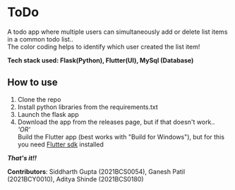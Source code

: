 # ToDo
A todo app where multiple users can simultaneously add or delete list items in a common todo list..<br>
The color coding helps to identify which user created the list item!

<b>Tech stack used: Flask(Python), Flutter(UI), MySql (Database)</b>

## How to use

1. Clone the repo
2. Install python libraries from the requirements.txt
3. Launch the flask app
4. Download the app from the releases page, but if that doesn't work..<br>
        <i>'OR'</i><br>
   Build the Flutter app (best works with "Build for Windows"), but for this you need [Flutter sdk](https://docs.flutter.dev/get-started/install) installed<br>
   

***That's it!!***

**Contributors**: Siddharth Gupta (2021BCS0054), Ganesh Patil (2021BCY0010), Aditya Shinde (2021BCS0180)
